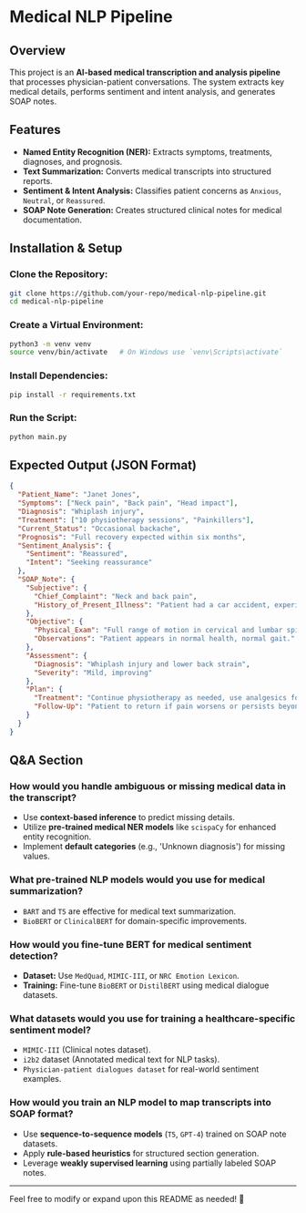 # Medical NLP Pipeline

## Overview
This project is an **AI-based medical transcription and analysis pipeline** that processes physician-patient conversations. The system extracts key medical details, performs sentiment and intent analysis, and generates SOAP notes.

## Features
- **Named Entity Recognition (NER):** Extracts symptoms, treatments, diagnoses, and prognosis.
- **Text Summarization:** Converts medical transcripts into structured reports.
- **Sentiment & Intent Analysis:** Classifies patient concerns as `Anxious`, `Neutral`, or `Reassured`.
- **SOAP Note Generation:** Creates structured clinical notes for medical documentation.

## Installation & Setup

### Clone the Repository:
```sh
git clone https://github.com/your-repo/medical-nlp-pipeline.git
cd medical-nlp-pipeline
```

### Create a Virtual Environment:
```sh
python3 -m venv venv
source venv/bin/activate   # On Windows use `venv\Scripts\activate`
```

### Install Dependencies:
```sh
pip install -r requirements.txt
```

### Run the Script:
```sh
python main.py
```

## Expected Output (JSON Format)
```json
{
  "Patient_Name": "Janet Jones",
  "Symptoms": ["Neck pain", "Back pain", "Head impact"],
  "Diagnosis": "Whiplash injury",
  "Treatment": ["10 physiotherapy sessions", "Painkillers"],
  "Current_Status": "Occasional backache",
  "Prognosis": "Full recovery expected within six months",
  "Sentiment_Analysis": {
    "Sentiment": "Reassured",
    "Intent": "Seeking reassurance"
  },
  "SOAP_Note": {
    "Subjective": {
      "Chief_Complaint": "Neck and back pain",
      "History_of_Present_Illness": "Patient had a car accident, experienced pain for four weeks, now occasional back pain."
    },
    "Objective": {
      "Physical_Exam": "Full range of motion in cervical and lumbar spine, no tenderness.",
      "Observations": "Patient appears in normal health, normal gait."
    },
    "Assessment": {
      "Diagnosis": "Whiplash injury and lower back strain",
      "Severity": "Mild, improving"
    },
    "Plan": {
      "Treatment": "Continue physiotherapy as needed, use analgesics for pain relief.",
      "Follow-Up": "Patient to return if pain worsens or persists beyond six months."
    }
  }
}
```

## Q&A Section

### How would you handle ambiguous or missing medical data in the transcript?
- Use **context-based inference** to predict missing details.
- Utilize **pre-trained medical NER models** like `scispaCy` for enhanced entity recognition.
- Implement **default categories** (e.g., 'Unknown diagnosis') for missing values.

### What pre-trained NLP models would you use for medical summarization?
- `BART` and `T5` are effective for medical text summarization.
- `BioBERT` or `ClinicalBERT` for domain-specific improvements.

### How would you fine-tune BERT for medical sentiment detection?
- **Dataset:** Use `MedQuad`, `MIMIC-III`, or `NRC Emotion Lexicon`.
- **Training:** Fine-tune `BioBERT` or `DistilBERT` using medical dialogue datasets.

### What datasets would you use for training a healthcare-specific sentiment model?
- `MIMIC-III` (Clinical notes dataset).
- `i2b2` dataset (Annotated medical text for NLP tasks).
- `Physician-patient dialogues dataset` for real-world sentiment examples.

### How would you train an NLP model to map transcripts into SOAP format?
- Use **sequence-to-sequence models** (`T5`, `GPT-4`) trained on SOAP note datasets.
- Apply **rule-based heuristics** for structured section generation.
- Leverage **weakly supervised learning** using partially labeled SOAP notes.

---

Feel free to modify or expand upon this README as needed! 🚀

